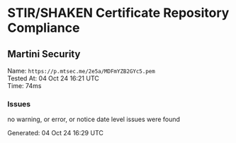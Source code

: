 # STIR/SHAKEN Certificate Repository Compliance

## Martini Security

Name: `https://p.mtsec.me/2e5a/MDFmYZB2GYc5.pem`\
Tested At: 04 Oct 24 16:21 UTC\
Time: 74ms

### Issues

no warning, or error, or notice date level issues were found

Generated: 04 Oct 24 16:29 UTC